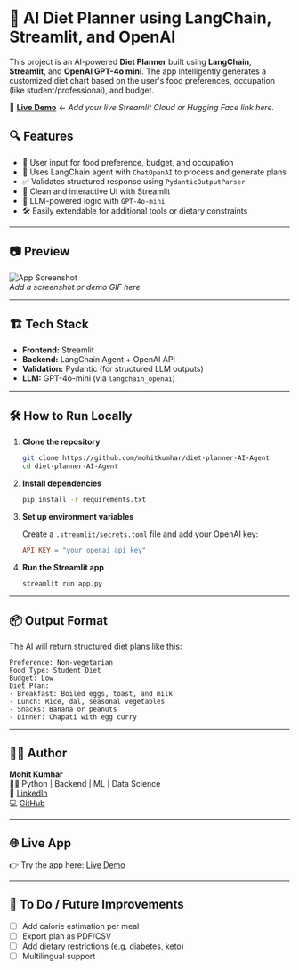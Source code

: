 # 🥗 AI Diet Planner using LangChain, Streamlit, and OpenAI

This project is an AI-powered **Diet Planner** built using **LangChain**, **Streamlit**, and **OpenAI GPT-4o mini**. The app intelligently generates a customized diet chart based on the user's food preferences, occupation (like student/professional), and budget.

🚀 **[Live Demo](#)** ← _Add your live Streamlit Cloud or Hugging Face link here._

## 🔍 Features

- 📌 User input for food preference, budget, and occupation
- 🤖 Uses LangChain agent with `ChatOpenAI` to process and generate plans
- ✅ Validates structured response using `PydanticOutputParser`
- 💬 Clean and interactive UI with Streamlit
- 🧠 LLM-powered logic with `GPT-4o-mini`
- 🛠️ Easily extendable for additional tools or dietary constraints

---

## 📷 Preview

![App Screenshot](https://github.com/mohitkumhar/diet-planner-AI-Agent/assets/preview.gif)  
_Add a screenshot or demo GIF here_

---

## 🏗️ Tech Stack

- **Frontend:** Streamlit
- **Backend:** LangChain Agent + OpenAI API
- **Validation:** Pydantic (for structured LLM outputs)
- **LLM:** GPT-4o-mini (via `langchain_openai`)

---

## 🛠️ How to Run Locally

1. **Clone the repository**
   ```bash
   git clone https://github.com/mohitkumhar/diet-planner-AI-Agent
   cd diet-planner-AI-Agent

2. **Install dependencies**

   ```bash
   pip install -r requirements.txt

3. **Set up environment variables**

   Create a `.streamlit/secrets.toml` file and add your OpenAI key:

   ```toml
   API_KEY = "your_openai_api_key"
   ```

4. **Run the Streamlit app**

   ```bash
   streamlit run app.py
   ```

---

## 📦 Output Format

The AI will return structured diet plans like this:

```
Preference: Non-vegetarian  
Food Type: Student Diet  
Budget: Low  
Diet Plan:
- Breakfast: Boiled eggs, toast, and milk  
- Lunch: Rice, dal, seasonal vegetables  
- Snacks: Banana or peanuts  
- Dinner: Chapati with egg curry  
```

---

## 🙋‍♂️ Author

**Mohit Kumhar**<br>
🧑‍💻 Python | Backend | ML | Data Science<br>
🔗 [LinkedIn](https://www.linkedin.com/in/mohitkumhar/)<br>
💻 [GitHub](https://github.com/mohitkumhar)<br>

---


## 🌐 Live App

👉 Try the app here: [Live Demo](#)

---

## 📌 To Do / Future Improvements

* [ ] Add calorie estimation per meal
* [ ] Export plan as PDF/CSV
* [ ] Add dietary restrictions (e.g. diabetes, keto)
* [ ] Multilingual support
